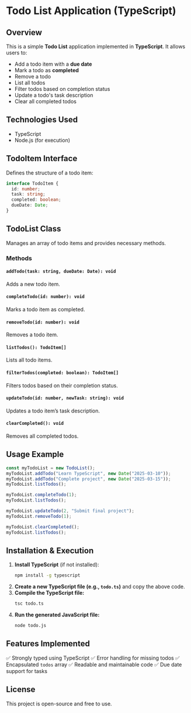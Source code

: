 # Todo List Application (TypeScript)

## Overview
This is a simple **Todo List** application implemented in **TypeScript**. It allows users to:
- Add a todo item with a **due date**
- Mark a todo as **completed**
- Remove a todo
- List all todos
- Filter todos based on completion status
- Update a todo's task description
- Clear all completed todos

## Technologies Used
- TypeScript
- Node.js (for execution)

## TodoItem Interface
Defines the structure of a todo item:
```typescript
interface TodoItem {
  id: number;
  task: string;
  completed: boolean;
  dueDate: Date;
}
```

## TodoList Class
Manages an array of todo items and provides necessary methods.

### Methods

#### `addTodo(task: string, dueDate: Date): void`
Adds a new todo item.

#### `completeTodo(id: number): void`
Marks a todo item as completed.

#### `removeTodo(id: number): void`
Removes a todo item.

#### `listTodos(): TodoItem[]`
Lists all todo items.

#### `filterTodos(completed: boolean): TodoItem[]`
Filters todos based on their completion status.

#### `updateTodo(id: number, newTask: string): void`
Updates a todo item’s task description.

#### `clearCompleted(): void`
Removes all completed todos.

## Usage Example
```typescript
const myTodoList = new TodoList();
myTodoList.addTodo("Learn TypeScript", new Date("2025-03-10"));
myTodoList.addTodo("Complete project", new Date("2025-03-15"));
myTodoList.listTodos();

myTodoList.completeTodo(1);
myTodoList.listTodos();

myTodoList.updateTodo(2, "Submit final project");
myTodoList.removeTodo(1);

myTodoList.clearCompleted();
myTodoList.listTodos();
```

## Installation & Execution
1. **Install TypeScript** (if not installed):
   ```bash
   npm install -g typescript
   ```
2. **Create a new TypeScript file (e.g., `todo.ts`)** and copy the above code.
3. **Compile the TypeScript file:**
   ```bash
   tsc todo.ts
   ```
4. **Run the generated JavaScript file:**
   ```bash
   node todo.js
   ```

## Features Implemented
✅ Strongly typed using TypeScript
✅ Error handling for missing todos
✅ Encapsulated `todos` array
✅ Readable and maintainable code
✅ Due date support for tasks

## License
This project is open-source and free to use.

